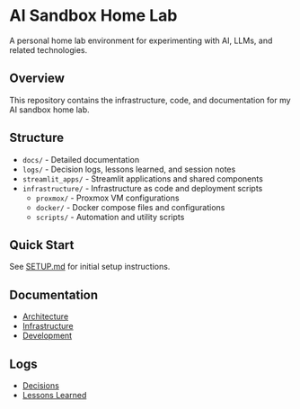# AI Sandbox Home Lab

A personal home lab environment for experimenting with AI, LLMs, and related technologies.

## Overview

This repository contains the infrastructure, code, and documentation for my AI sandbox home lab.

## Structure

- `docs/` - Detailed documentation
- `logs/` - Decision logs, lessons learned, and session notes
- `streamlit_apps/` - Streamlit applications and shared components
- `infrastructure/` - Infrastructure as code and deployment scripts
  - `proxmox/` - Proxmox VM configurations
  - `docker/` - Docker compose files and configurations
  - `scripts/` - Automation and utility scripts

## Quick Start

See [SETUP.md](SETUP.md) for initial setup instructions.

## Documentation

- [Architecture](docs/00_architecture.md)
- [Infrastructure](docs/01_infrastructure.md)
- [Development](docs/02_development.md)

## Logs

- [Decisions](DECISIONS.md)
- [Lessons Learned](LESSONS.md)
